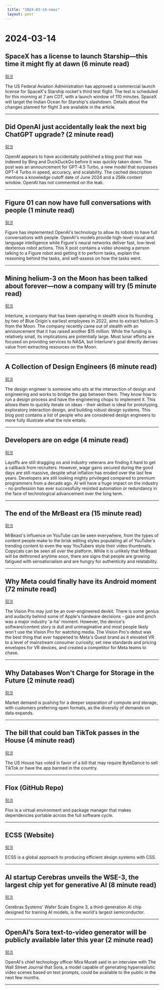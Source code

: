 ```yaml
---
 title: "2024-03-14-news"
 layout: post
---
```

<h1>2024-03-14</h1><h2>SpaceX has a license to launch Starship—this time it might fly at dawn (6 minute read)</h2><p><a href="https://arstechnica.com/space/2024/03/spacex-has-a-license-to-launch-starship-this-time-it-might-fly-at-dawn/?utm_source=tldrnewsletter">링크</a>  </p><p>The US Federal Aviation Administration has approved a commercial launch license for SpaceX's Starship rocket's third test flight. The test is scheduled for this morning at 7 am CDT, with a launch window of 110 minutes. SpaceX will target the Indian Ocean for Starship's slashdown. Details about the changes planned for flight 3 are available in the article. </p><hr /><h2>Did OpenAI just accidentally leak the next big ChatGPT upgrade? (2 minute read)</h2><p><a href="https://www.androidauthority.com/chat-gpt-4-5-turbo-3425326/?utm_source=tldrnewsletter">링크</a>  </p><p>OpenAI appears to have accidentally published a blog post that was indexed by Bing and DuckDuckGo before it was quickly taken down. The post was an announcement for GPT-4.5 Turbo, a new model that surpasses GPT-4 Turbo in speed, accuracy, and scalability. The cached description mentions a knowledge cutoff date of June 2024 and a 256k context window. OpenAI has not commented on the leak. </p><hr /><h2>Figure 01 can now have full conversations with people (1 minute read)</h2><p><a href="https://twitter.com/figure_robot/status/1767913661253984474?utm_source=tldrnewsletter">링크</a>  </p><p>Figure has implemented OpenAI's technology to allow its robots to have full conversations with people. OpenAI's models provide high-level visual and language intelligence while Figure's neural networks deliver fast, low-level dexterous robot actions. This X post contains a video showing a person talking to a Figure robot and getting it to perform tasks, explain the reasoning behind the tasks, and self-assess on how the tasks went. </p><hr /><h2>Mining helium-3 on the Moon has been talked about forever—now a company will try (5 minute read)</h2><p><a href="https://arstechnica.com/space/2024/03/mining-helium-3-on-the-moon-has-been-talked-about-forever-now-a-company-will-try/?utm_source=tldrnewsletter">링크</a>  </p><p>Interlune, a company that has been operating in stealth since its founding by two of Blue Origin's earliest employees in 2022, aims to extract helium-3 from the Moon. The company recently came out of stealth with an announcement that it has raised another $15 million. While the funding is relatively small, its implications are potentially large. Most lunar efforts are focused on providing services to NASA, but Interlune's goal directly derives value from extracting resources on the Moon. </p><hr /><h2>A Collection of Design Engineers (6 minute read)</h2><p><a href="https://maggieappleton.com/design-engineers?utm_source=tldrnewsletter">링크</a>  </p><p>The design engineer is someone who sits at the intersection of design and engineering and works to bridge the gap between them. They know how to run a design process and have the engineering chops to implement it. This allows them to quickly iterate on ideas - their skillset is ideal for prototyping, exploratory interaction design, and building robust design systems. This blog post contains a list of people who are considered design engineers to more fully illustrate what the role entails. </p><hr /><h2>Developers are on edge (4 minute read)</h2><p><a href="https://world.hey.com/dhh/developers-are-on-edge-4dfcf9c1?utm_source=tldrnewsletter">링크</a>  </p><p>Layoffs are still dragging on and industry veterans are finding it hard to get a callback from recruiters. However, wage gains secured during the good days are still massive, despite what inflation has eroded over the last few years. Developers are still looking mighty privileged compared to premium programmers from a decade ago. AI will have a huge impact on the industry - no profession has ever successfully resisted automation or redundancy in the face of technological advancement over the long term. </p><hr /><h2>The end of the MrBeast era (15 minute read)</h2><p><a href="https://www.polygon.com/24093399/end-of-mrbeast-youtube-era?utm_source=tldrnewsletter">링크</a>  </p><p>MrBeast's influence on YouTube can be seen everywhere, from the types of content people make to the brisk editing styles populating all of YouTube's trending content to even the way YouTubers style their video thumbnails. Copycats can be seen all over the platform. While it is unlikely that MrBeast will be dethroned anytime soon, there are signs that people are growing fatigued with sensationalism and are hungry for authenticity and relatability. </p><hr /><h2>Why Meta could finally have its Android moment (72 minute read)</h2><p><a href="https://hugo.blog/2024/03/11/vision-pro/?utm_source=tldrnewsletter">링크</a>  </p><p>The Vision Pro may just be an over-engineered devkit. There is some genius and audacity behind some of Apple's hardware decisions - gaze and pinch was a major industry 'a-ha' moment. However, the device's software/content story is dull and unimaginative and most people likely won't use the Vision Pro for watching media. The Vision Pro's debut was the best thing that ever happened to Meta's Quest brand as it elevated VR to a level of mainstream consumer curiosity, set new standards and pricing envelopes for VR devices, and created a competitor for Meta teams to chase. </p><hr /><h2>Why Databases Won't Charge for Storage in the Future (2 minute read)</h2><p><a href="https://tomtunguz.com/why-databases-wont-charge-storage/?utm_source=tldrnewsletter">링크</a>  </p><p>Market demand is pushing for a deeper separation of compute and storage, with customers preferring open formats, as the diversity of demands on data expands. </p><hr /><h2>The bill that could ban TikTok passes in the House (4 minute read)</h2><p><a href="https://techcrunch.com/2024/03/13/tiktok-ban-passes-in-house/?utm_source=tldrnewsletter">링크</a>  </p><p>The US House has voted in favor of a bill that may require ByteDance to sell TikTok or have the app banned in the country. </p><hr /><h2>Flox (GitHub Repo)</h2><p><a href="https://github.com/flox/flox?utm_source=tldrnewsletter">링크</a>  </p><p>Flox is a virtual environment and package manager that makes dependencies portable across the full software cycle. </p><hr /><h2>ECSS (Website)</h2><p><a href="https://ecss.info/en/?utm_source=tldrnewsletter">링크</a>  </p><p>ECSS is a global approach to producing efficient design systems with CSS. </p><hr /><h2>AI startup Cerebras unveils the WSE-3, the largest chip yet for generative AI (8 minute read)</h2><p><a href="https://www.zdnet.com/article/ai-startup-cerebras-unveils-the-largest-chip-yet-for-generative-ai/?utm_source=tldrnewsletter">링크</a>  </p><p>Cerebras Systems' Wafer Scale Engine 3, a third-generation AI chip designed for training AI models, is the world's largest semiconductor. </p><hr /><h2>OpenAI’s Sora text-to-video generator will be publicly available later this year (2 minute read)</h2><p><a href="https://www.theverge.com/2024/3/13/24099402/openai-text-to-video-ai-sora-public-availability?utm_source=tldrnewsletter">링크</a>  </p><p>OpenAI's chief technology officer Mira Murati said in an interview with The Wall Street Journal that Sora, a model capable of generating hyperrealistic video scenes based on text prompts, could be available to the public in the next few months. </p><hr />